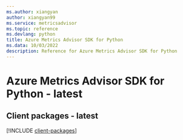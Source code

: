 ```yaml
---
ms.author: xiangyan
author: xiangyan99
ms.service: metricsadvisor
ms.topic: reference
ms.devlang: python
title: Azure Metrics Advisor SDK for Python
ms.data: 10/03/2022
description: Reference for Azure Metrics Advisor SDK for Python
---
```

# Azure Metrics Advisor SDK for Python - latest

## Client packages - latest
[!INCLUDE [client-packages](metrics-advisor-client-index.md)]